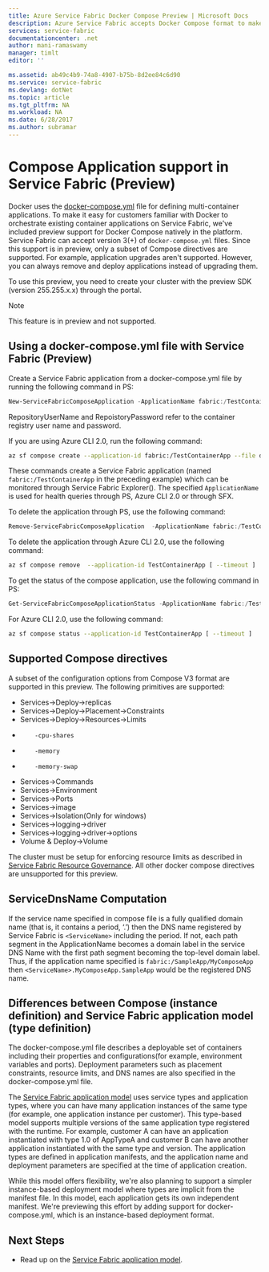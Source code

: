 ```yaml
---
title: Azure Service Fabric Docker Compose Preview | Microsoft Docs
description: Azure Service Fabric accepts Docker Compose format to make it easier to orchestrate exsiting containers using Service Fabric. This support is currently in preview.
services: service-fabric
documentationcenter: .net
author: mani-ramaswamy
manager: timlt
editor: ''

ms.assetid: ab49c4b9-74a8-4907-b75b-8d2ee84c6d90
ms.service: service-fabric
ms.devlang: dotNet
ms.topic: article
ms.tgt_pltfrm: NA
ms.workload: NA
ms.date: 6/28/2017
ms.author: subramar
---
```



# Compose Application support in Service Fabric (Preview)

Docker uses the [docker-compose.yml](https://docs.docker.com/compose) file for defining multi-container applications. To make it easy for customers familiar with Docker to orchestrate existing container applications on Service Fabric, we've included preview support for Docker Compose natively in the platform. Service Fabric can accept version 3(+) of `docker-compose.yml` files. Since this support is in preview, only a subset of Compose directives are supported. For example, application upgrades aren't supported. However, you can always remove and deploy applications instead of upgrading them.  

To use this preview, you need to create your cluster with the preview SDK (version 255.255.x.x) through the portal. 

> [!NOTE]
> This feature is in preview and not supported.

## Using a docker-compose.yml file with Service Fabric (Preview)

Create a Service Fabric application from a docker-compose.yml file by running the following command in PS:

```powershell
New-ServiceFabricComposeApplication -ApplicationName fabric:/TestContainerApp -Compose docker-compose.yml [-RepositoryUserName <>] [-RepositoryPassword <>] [-PasswordEnctypted]
```

RepositoryUserName and RepoistoryPassword refer to the container registry user name and password.

If you are using Azure CLI 2.0, run the following command:

```bash
az sf compose create --application-id fabric:/TestContainerApp --file docker-compose.yml [ [ --repo-user --repo-pass --encrypted ] | [ --repo-user ] ] [ --timeout ]
```
These commands create a Service Fabric application (named `fabric:/TestContainerApp` in the preceding example) which can be monitored through Service Fabric Explorer(). The specified `ApplicationName` is used for health queries through PS, Azure CLI 2.0 or through SFX.

To delete the application through PS, use the following command:

```powershell
Remove-ServiceFabricComposeApplication  -ApplicationName fabric:/TestContainerApp
```

To delete the application through Azure CLI 2.0, use the following command:

```bash
az sf compose remove  --application-id TestContainerApp [ --timeout ]
```

To get the status of the compose application, use the following command in PS:

```powershell
Get-ServiceFabricComposeApplicationStatus -ApplicationName fabric:/TestContainerApp -GetAllPages
```

For Azure CLI 2.0, use the following command:

```bash
az sf compose status --application-id TestContainerApp [ --timeout ]
```



## Supported Compose directives

A subset of the configuration options from Compose V3 format are supported in this preview. The following primitives are supported:

* Services->Deploy->replicas	
* Services->Deploy->Placement->Constraints	
* Services->Deploy->Resources->Limits 
*         -cpu-shares	
*         -memory
*         -memory-swap
* Services->Commands	
* Services->Environment
* Services->Ports	
* Services->image
* Services->Isolation(Only for windows)
* Services->logging->driver	
* Services->logging->driver->options
* Volume & Deploy->Volume	

The cluster must be setup for enforcing resource limits as described in [Service Fabric Resource Governance](service-fabric-resource-governance.md).
All other docker compose directives are unsupported for this preview. 

## ServiceDnsName Computation

If the service name specified in compose file is a fully qualified domain name (that is, it contains a period, ‘.’) then the DNS name registered by Service Fabric is `<ServiceName>` including the period. If not, each path segment in the ApplicationName becomes a domain label in the service DNS Name with the first path segment becoming the top-level domain label. Thus, if the application name specified is `fabric:/SampleApp/MyComposeApp` then `<ServiceName>.MyComposeApp.SampleApp` would be the registered DNS name.

## Differences between Compose (instance definition) and Service Fabric application model (type definition)

The docker-compose.yml file describes a deployable set of containers including their properties and configurations(for example, environment variables and ports). Deployment parameters such as placement constraints, resource limits, and DNS names are also specified in the docker-compose.yml file.

The [Service Fabric application model](service-fabric-application-model.md) uses service types and application types, where you can have many application instances of the same type (for example, one application instance per customer). This type-based model supports multiple versions of the same application type registered with the runtime. For example, customer A can have an application instantiated with type 1.0 of AppTypeA and customer B can have another application instantiated with the same type and version. The application types are defined in application manifests, and the application name and deployment parameters are specified at the time of application creation.

While this model offers flexibility, we're also planning to support a simpler instance-based deployment model where types are implicit from the manifest file. In this model, each application gets its own independent manifest. We're previewing this effort by adding support for docker-compose.yml, which is an instance-based deployment format.


## Next Steps

* Read up on the [Service Fabric application model](service-fabric-application-model.md).

